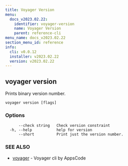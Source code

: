 ```yaml
---
title: Voyager Version
menu:
  docs_v2023.02.22:
    identifier: voyager-version
    name: Voyager Version
    parent: reference-cli
menu_name: docs_v2023.02.22
section_menu_id: reference
info:
  cli: v0.0.12
  installer: v2023.02.22
  version: v2023.02.22
---
```


## voyager version

Prints binary version number.

```
voyager version [flags]
```

### Options

```
      --check string   Check version constraint
  -h, --help           help for version
      --short          Print just the version number.
```

### SEE ALSO

* [voyager](/docs/v2023.02.22/reference/cli/voyager)	 - Voyager cli by AppsCode

